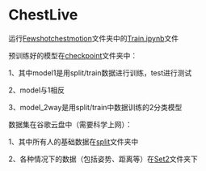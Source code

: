 # ChestLive



运行[Fewshotchestmotion](https://github.com/MrWang98/ChestLive/tree/main/Fewshotchestmotion)文件夹中的[Train.ipynb](https://github.com/MrWang98/ChestLive/blob/main/Fewshotchestmotion/Train.ipynb)文件

预训练好的模型在[checkpoint](https://github.com/MrWang98/ChestLive/tree/main/checkpoint)文件夹中：

1、其中model1是用split/train数据进行训练，test进行测试

2、model与1相反

3、model_2way是用split/train中数据训练的2分类模型

数据集在谷歌云盘中（需要科学上网）：

1、其中所有人的基础数据在[split](https://drive.google.com/drive/folders/1wIgj9O3425e8YMSxqRtejHq3pu86_Lh4?usp=sharing)文件夹中

2、各种情况下的数据（包括姿势、距离等）在[Set2](https://drive.google.com/drive/folders/1jBOWqglh4h2Ixx9gf6eGslHsPYHPIiLf?usp=sharing)文件夹下
